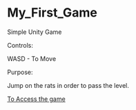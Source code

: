 # My_First_Game
Simple Unity Game

Controls:

WASD - To Move

Purpose:

Jump on the rats in order to pass the level.

[To Access the game](https://gcanidemir.github.io/My_First_Game/)
